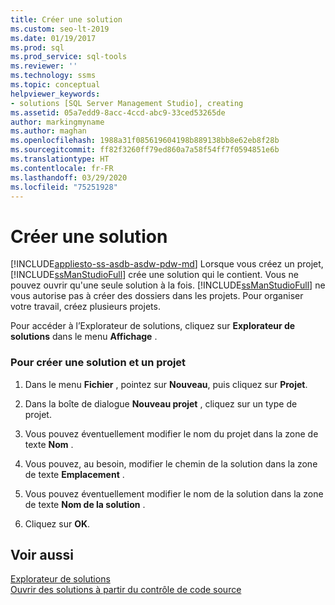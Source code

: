 ```yaml
---
title: Créer une solution
ms.custom: seo-lt-2019
ms.date: 01/19/2017
ms.prod: sql
ms.prod_service: sql-tools
ms.reviewer: ''
ms.technology: ssms
ms.topic: conceptual
helpviewer_keywords:
- solutions [SQL Server Management Studio], creating
ms.assetid: 05a7edd9-8acc-4ccd-abc9-33ced53265de
author: markingmyname
ms.author: maghan
ms.openlocfilehash: 1988a31f085619604198b889138bb8e62eb8f28b
ms.sourcegitcommit: ff82f3260ff79ed860a7a58f54ff7f0594851e6b
ms.translationtype: HT
ms.contentlocale: fr-FR
ms.lasthandoff: 03/29/2020
ms.locfileid: "75251928"
---
```

# <a name="create-a-new-solution"></a>Créer une solution
[!INCLUDE[appliesto-ss-asdb-asdw-pdw-md](../../includes/appliesto-ss-asdb-asdw-pdw-md.md)]
Lorsque vous créez un projet, [!INCLUDE[ssManStudioFull](../../includes/ssmanstudiofull-md.md)] crée une solution qui le contient. Vous ne pouvez ouvrir qu'une seule solution à la fois. [!INCLUDE[ssManStudioFull](../../includes/ssmanstudiofull-md.md)] ne vous autorise pas à créer des dossiers dans les projets. Pour organiser votre travail, créez plusieurs projets.  
  
Pour accéder à l’Explorateur de solutions, cliquez sur **Explorateur de solutions** dans le menu **Affichage** .  
  
### <a name="to-create-a-new-solution-and-project"></a>Pour créer une solution et un projet  
  
1.  Dans le menu **Fichier** , pointez sur **Nouveau**, puis cliquez sur **Projet**.  
  
2.  Dans la boîte de dialogue **Nouveau projet** , cliquez sur un type de projet.  
  
3.  Vous pouvez éventuellement modifier le nom du projet dans la zone de texte **Nom** .  
  
4.  Vous pouvez, au besoin, modifier le chemin de la solution dans la zone de texte **Emplacement** .  
  
5.  Vous pouvez éventuellement modifier le nom de la solution dans la zone de texte **Nom de la solution** .  
  
6.  Cliquez sur **OK**.  
  
## <a name="see-also"></a>Voir aussi  
[Explorateur de solutions](../../ssms/solution/solution-explorer.md)  
[Ouvrir des solutions à partir du contrôle de code source](https://msdn.microsoft.com/library/ms174216.aspx)  
  
